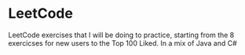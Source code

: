 # LeetCode

LeetCode exercises that I will be doing to practice, starting from the 8 exercicses for new users to the Top 100 Liked.
In a mix of Java and C#
